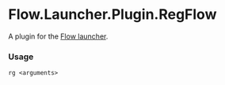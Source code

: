 Flow.Launcher.Plugin.RegFlow
==================

A plugin for the [Flow launcher](https://github.com/Flow-Launcher/Flow.Launcher).

### Usage

    rg <arguments>